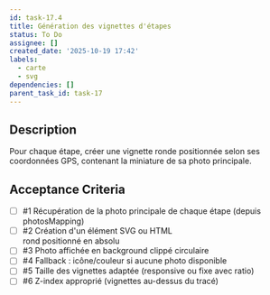 ```yaml
---
id: task-17.4
title: Génération des vignettes d'étapes
status: To Do
assignee: []
created_date: '2025-10-19 17:42'
labels:
  - carte
  - svg
dependencies: []
parent_task_id: task-17
---
```


## Description

<!-- SECTION:DESCRIPTION:BEGIN -->
Pour chaque étape, créer une vignette ronde positionnée selon ses coordonnées GPS, contenant la miniature de sa photo principale.
<!-- SECTION:DESCRIPTION:END -->

## Acceptance Criteria
<!-- AC:BEGIN -->
- [ ] #1 Récupération de la photo principale de chaque étape (depuis photosMapping)
- [ ] #2 Création d'un élément SVG <circle> ou HTML <div> rond positionné en absolu
- [ ] #3 Photo affichée en background clippé circulaire
- [ ] #4 Fallback : icône/couleur si aucune photo disponible
- [ ] #5 Taille des vignettes adaptée (responsive ou fixe avec ratio)
- [ ] #6 Z-index approprié (vignettes au-dessus du tracé)
<!-- AC:END -->

